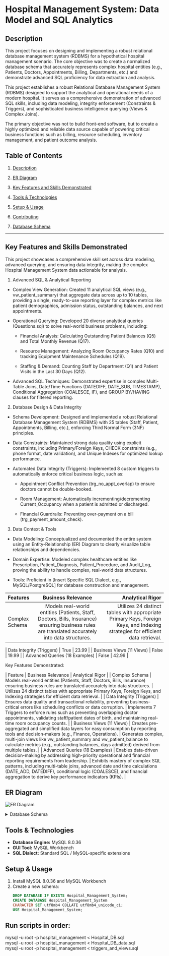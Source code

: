 # Hospital Management System: Data Model and SQL Analytics

## Description
This project focuses on designing and implementing a robust relational database management system (RDBMS) for a hypothetical hospital management scenario. The core objective was to create a normalized database schema that accurately represents complex hospital entities (e.g., Patients, Doctors, Appointments, Billing, Departments, etc.) and demonstrate advanced SQL proficiency for data extraction and analysis.

This project establishes a robust Relational Database Management System (RDBMS) designed to support the analytical and operational needs of a modern hospital. It serves as a comprehensive demonstration of advanced SQL skills, including data modeling, integrity enforcement (Constraints & Triggers), and sophisticated business intelligence querying (Views & Complex Joins).

The primary objective was not to build front-end software, but to create a highly optimized and reliable data source capable of powering critical business functions such as billing, resource scheduling, inventory management, and patient outcome analysis.

## Table of Contents
1. [Description](#Description)
2. [ER Diagram](#ER-Diagram)
3. [Key Features and Skills Demonstrated](#Key-Features-and-Skills-Demonstrated)  
4. [Tools & Technologies](#tools--technologies)  
6. [Setup & Usage](#setup--usage)  
7. [Contributing](#contributing)  

3. [Database Schema](#database-schema)  
---


## Key Features and Skills Demonstrated

This project showcases a comprehensive skill set across data modeling, advanced querying, and ensuring data integrity, making the complex Hospital Management System data actionable for analysis.

1. Advanced SQL & Analytical Reporting

- Complex View Generation: Created 11 analytical SQL views (e.g., vw_patient_summary) that aggregate data across up to 10 tables, providing a single, ready-to-use reporting layer for complex metrics like patient demographics, admission status, outstanding balances, and next appointments.

- Operational Querying: Developed 20 diverse analytical queries (Questions.sql) to solve real-world business problems, including:

  - Financial Analysis: Calculating Outstanding Patient Balances (Q5) and Total Monthly Revenue (Q17).

  - Resource Management: Analyzing Room Occupancy Rates (Q10) and tracking Equipment Maintenance Schedules (Q19).

  - Staffing & Demand: Counting Staff by Department (Q1) and Patient Visits in the Last 30 Days (Q12).

- Advanced SQL Techniques: Demonstrated expertise in complex Multi-Table Joins, Date/Time Functions (DATEDIFF, DATE_SUB, TIMESTAMP), Conditional Aggregation (COALESCE, IF), and GROUP BY/HAVING clauses for filtered reporting.

2. Database Design & Data Integrity

- Schema Development: Designed and implemented a robust Relational Database Management System (RDBMS) with 25 tables (Staff, Patient, Appointments, Billing, etc.), enforcing Third Normal Form (3NF) principles.

- Data Constraints: Maintained strong data quality using explicit constraints, including Primary/Foreign Keys, CHECK constraints (e.g., phone format, date validation), and Unique Indexes for optimized lookup performance.

- Automated Data Integrity (Triggers): Implemented 8 custom triggers to automatically enforce critical business logic, such as:

  - Appointment Conflict Prevention (trg_no_appt_overlap) to ensure doctors cannot be double-booked.

  - Room Management: Automatically incrementing/decrementing Current_Occupancy when a patient is admitted or discharged.

  - Financial Guardrails: Preventing over-payment on a bill (trg_payment_amount_check).

3. Data Context & Tools

- Data Modeling: Conceptualized and documented the entire system using an Entity-Relationship (ER) Diagram to clearly visualize table relationships and dependencies.

- Domain Expertise: Modeled complex healthcare entities like Prescription, Patient_Diagnosis, Patient_Procedure, and Audit_Log, proving the ability to handle complex, real-world data structures.

- Tools: Proficient in [Insert Specific SQL Dialect, e.g., MySQL/PostgreSQL] for database construction and management.



| Features | Business Relevance | Analytical Rigor |
| :----------------| :------: | ----: |
| Complex Schema | Models real-world entities (Patients, Staff, Doctors, Bills, Insurance) ensuring business rules are translated accurately into data structures. | Utilizes 24 distinct tables with appropriate Primary Keys, Foreign Keys, and Indexing strategies for efficient data retrieval. |

| Data Integrity (Triggers)      |   True                                        | 23.99 |
| Business Views (11 Views)      |  False                                         | 19.99 |
| Advanced Queries (18 Examples) |  False                                         | 42.99 |



Key Features Demonstrated:

| Feature | Business Relevance | Analytical Rigor |
| Complex Schema | Models real-world entities (Patients, Staff, Doctors, Bills, Insurance) ensuring business rules are translated accurately into data structures. | Utilizes 24 distinct tables with appropriate Primary Keys, Foreign Keys, and Indexing strategies for efficient data retrieval. |
| Data Integrity (Triggers) | Ensures data quality and transactional reliability, preventing business-critical errors like scheduling conflicts or data corruption. | Implements 7 Triggers to enforce rules such as preventing overlapping doctor appointments, validating staff/patient dates of birth, and maintaining real-time room occupancy counts. |
| Business Views (11 Views) | Creates pre-aggregated and simplified data layers for easy consumption by reporting tools and decision-makers (e.g., Finance, Operations). | Generates complex, multi-join views like vw_patient_summary and vw_patient_balance to calculate metrics (e.g., outstanding balances, days admitted) derived from multiple tables. |
| Advanced Queries (18 Examples) | Enables data-driven decision-making by addressing high-priority operational and financial reporting requirements from leadership. | Exhibits mastery of complex SQL patterns, including multi-table joins, advanced date and time calculations (DATE_ADD, DATEDIFF), conditional logic (COALESCE), and financial aggregation to derive key performance indicators (KPIs). |






## ER Diagram
![ER Diagram](https://github.com/SairamPimple/Hospital_Management_System_SQL_Project/blob/main/ER%20Diagram.png)

<details>

<summary> Database Schema </summary>


- **Department** (`Dept_ID` PK)  
  - Dept_Name, Dept_Head_ID → Staff.Emp_ID, Location, Phone, Budget, Status, timestamps  

- **Staff** (`Emp_ID` PK)  
  - Employee_Number, Emp_FName, Emp_LName, Date_of_Birth, Gender, Phone, Email, Address, Pin_code, Date_of_Joining, Date_of_Separation, Emp_Type, Employee_Status, Dept_ID → Department.Dept_ID, Supervisor_ID → Staff.Emp_ID, timestamps  

- **Patient** (`Patient_ID` PK)  
  - Patient_FName, Patient_LName, Phone, Email, Blood_Type, Gender, Date_of_Birth, Address, Pincode, Emergency_Contact_Name, Emergency_Contact_Phone, Admission_Date, Discharge_Date, Patient_Status, timestamps  

- **Doctor** (`Doctor_ID` PK)  
  - Emp_ID → Staff.Emp_ID, License_Number, Specialization, Years_of_Experience, Consultation_Fee, Status, timestamps  

- **Nurse** (`Nurse_ID` PK)  
  - Emp_ID → Staff.Emp_ID, License_Number, Shift_Type, Ward_Assignment, Status, timestamps  

- **Room** (`Room_ID` PK)  
  - Room_Number, Room_Type, Floor_Number, Capacity, Current_Occupancy, Daily_Rate, Status, timestamps  

- **Patient_Room_Assignment** (`Assignment_ID` PK)  
  - Patient_ID → Patient.Patient_ID, Room_ID → Room.Room_ID, Admission_Date, Discharge_Date, Daily_Rate  

- **Appointment** (`Appt_ID` PK)  
  - Patient_ID → Patient.Patient_ID, Doctor_ID → Doctor.Doctor_ID, Appointment_Date, Appointment_Time, Duration, Appointment_Type, Status, Reason_for_Visit, Consultation_Fee, Scheduled_By → Staff.Emp_ID, timestamps  

- **Medicine** (`Medicine_ID` PK)  
  - Medicine_Name, Generic_Name, Medicine_Type, Strength, Unit_Cost, Current_Stock, Minimum_Stock_Level, Expiry_Date, Status, timestamps  

- **Prescription** (`Prescription_ID` PK)  
  - Patient_ID → Patient.Patient_ID, Doctor_ID → Doctor.Doctor_ID, Medicine_ID → Medicine.Medicine_ID, Prescription_Date, Dosage, Frequency, Duration_Days, Quantity_Prescribed, Quantity_Dispensed, Total_Cost, Status, timestamps  

- **Lab_Test** (`Test_ID` PK)  
  - Test_Name, Test_Cost, Test_Category, Normal_Range, Status  

- **Lab_Screening** (`Lab_ID` PK)  
  - Patient_ID → Patient.Patient_ID, Doctor_ID → Doctor.Doctor_ID, Test_ID → Lab_Test.Test_ID, Technician_ID → Staff.Emp_ID, Order_Date, Test_Date, Result_Date, Test_Result, Status, Test_Cost  

- **Bill** (`Bill_ID` PK)  
  - Patient_ID → Patient.Patient_ID, Bill_Date, Due_Date, Room_Charges, Doctor_Charges, Lab_Charges, Medicine_Charges, Other_Charges, Tax_Rate, Insurance_Coverage, Amount_Paid, Status, Created_By → Staff.Emp_ID, timestamps  

- **Bill_Item** (`Bill_Item_ID` PK)  
  - Bill_ID → Bill.Bill_ID, Item_Type, Item_ID, Quantity, Unit_Cost  

- **Payment** (`Payment_ID` PK)  
  - Bill_ID → Bill.Bill_ID, Paid_Amount, Paid_Date, Method, Reference  

- **Patient_Visit** (`Visit_ID` PK)  
  - Patient_ID → Patient.Patient_ID, Dept_ID → Department.Dept_ID, Visit_Date, Symptoms, Visit_Type  

- **Diagnosis** (`Diagnosis_Code` PK)  
  - Description, Category  

- **Patient_Diagnosis** (`PD_ID` PK)  
  - Visit_ID → Patient_Visit.Visit_ID, Diagnosis_Code → Diagnosis.Diagnosis_Code, Is_Primary  

- **Procedure_Catalog** (`Procedure_Code` PK)  
  - Description, Category, Cost  

- **Patient_Procedure** (`PP_ID` PK)  
  - Visit_ID → Patient_Visit.Visit_ID, Procedure_Code → Procedure_Catalog.Procedure_Code, Performed_By → Staff.Emp_ID, Performed_Date, Cost  

- **Insurance_Provider** (`Provider_ID` PK)  
  - Name, Contact_Info, Policy_Format  

- **Patient_Insurance** (`PI_ID` PK)  
  - Patient_ID → Patient.Patient_ID, Provider_ID → Insurance_Provider.Provider_ID, Policy_Number, Coverage_Details, Effective_Date, Expiry_Date  

- **Staff_Shift_Schedule** (`Schedule_ID` PK)  
  - Emp_ID → Staff.Emp_ID, Shift_Date, Shift_Type, Location  

- **Equipment** (`Equipment_ID` PK)  
  - Name, Model, Serial_Number, Location, Last_Maintenance, Next_Maintenance, Status  

- **Audit_Log** (`Audit_ID` PK)  
  - Table_Name, Record_ID, Action, Changed_By → Staff.Emp_ID, Change_Details, timestamps
  

</details>
  

## Tools & Technologies
- **Database Engine:** MySQL 8.0.36  
- **GUI Tool:** MySQL Workbench  
- **SQL Dialect:** Standard SQL / MySQL-specific extensions  


## Setup & Usage
1. Install MySQL 8.0.36 and MySQL Workbench  
2. Create a new schema:  
   ```sql
   DROP DATABASE IF EXISTS Hospital_Management_System; 
   CREATE DATABASE Hospital_Management_System
   CHARACTER SET utf8mb4 COLLATE utf8mb4_unicode_ci;
   USE Hospital_Management_System;
  ## Run scripts in order:
mysql -u root -p hospital_management < Hospital_DB.sql  
mysql -u root -p hospital_management < Hospital_DB_data.sql  
mysql -u root -p hospital_management < triggers_and_views.sql  
